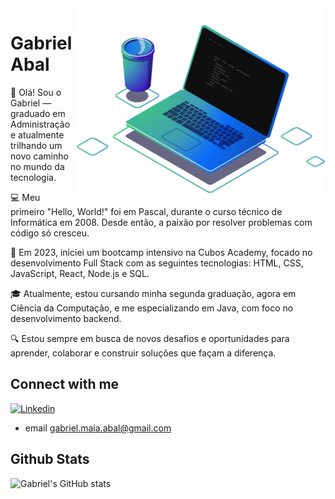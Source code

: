 <img src="https://raw.githubusercontent.com/090Raphael/imagens/86227742a4942ef2d095bfb6e68ad9767f208ef9/imagens/ilustra%C3%A7%C3%A3o%20de%20computador%202.png" alt="ilustração de um computador" min-width="400px" max-width="400px" width="400px" align="right">

# Gabriel Abal

👋 Olá! Sou o Gabriel — graduado em Administração e atualmente trilhando um novo caminho no mundo da tecnologia.

💻 Meu primeiro "Hello, World!" foi em Pascal, durante o curso técnico de Informática em 2008. Desde então, a paixão por resolver problemas com código só cresceu.

🚀 Em 2023, iniciei um bootcamp intensivo na Cubos Academy, focado no desenvolvimento Full Stack com as seguintes tecnologias:
HTML, CSS, JavaScript, React, Node.js e SQL.

🎓 Atualmente, estou cursando minha segunda graduação, agora em Ciência da Computação, e me especializando em Java, com foco no desenvolvimento backend.

🔍 Estou sempre em busca de novos desafios e oportunidades para aprender, colaborar e construir soluções que façam a diferença.

## Connect with me

[![Linkedin](https://img.shields.io/badge/LinkedIn-0077B5?style=for-the-badge&logo=linkedin&logoColor=white)](https://www.linkedin.com/in/gabriel-abal/)

- email gabriel.maia.abal@gmail.com

## Github Stats

![Gabriel's GitHub stats](https://github-readme-stats.vercel.app/api?username=gabriel-abal&hide_title=true&count_private=true&include_all_commits=false&show_icons=true&theme=dracula)

